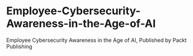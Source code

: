 # Employee-Cybersecurity-Awareness-in-the-Age-of-AI
Employee Cybersecurity Awareness in the Age of AI, Published by Packt Publishing
